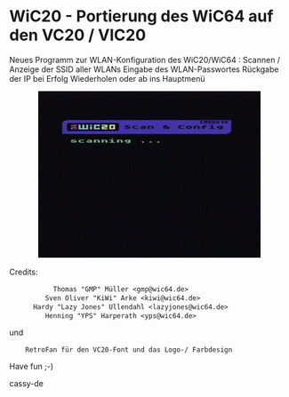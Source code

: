 # WiC20 - Portierung des WiC64 auf den VC20 / VIC20


  Neues Programm zur WLAN-Konfiguration des WiC20/WiC64 :
     Scannen / Anzeige der SSID aller WLANs
     Eingabe des WLAN-Passwortes
     Rückgabe der IP bei Erfolg 
     Wiederholen oder ab ins Hauptmenü

<p align="center">
  <img src="WiC20-scanconfig.gif">
</p>



Credits:

               Thomas "GMP" Müller <gmp@wic64.de>
             Sven Oliver "KiWi" Arke <kiwi@wic64.de>
          Hardy "Lazy Jones" Ullendahl <lazyjones@wic64.de>
             Henning "YPS" Harperath <yps@wic64.de>
 
 und 

		RetroFan für den VC20-Font und das Logo-/ Farbdesign



Have fun ;-)

cassy-de

